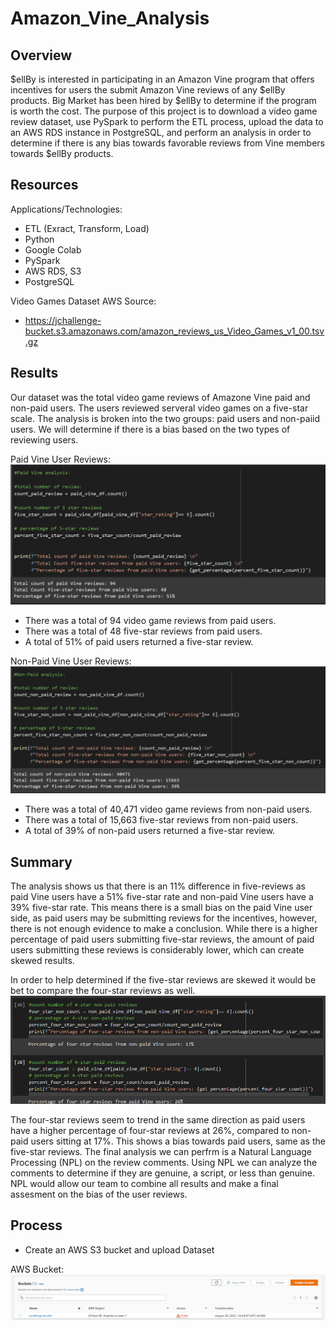 # Amazon_Vine_Analysis
## Overview
$ellBy is interested in participating in an Amazon Vine program that offers incentives for users the submit Amazon Vine reviews of any $ellBy products. Big Market has been hired by $ellBy to determine if the program is worth the cost. The purpose of this project is to download a video game review dataset, use PySpark to perform the ETL process, upload the data to an AWS RDS instance in PostgreSQL, and perform an analysis in order to determine if there is any bias towards favorable reviews from Vine members towards $ellBy products.  
## Resources


Applications/Technologies:

-	ETL (Exract, Transform, Load)
-	Python
-	Google Colab
-	PySpark
-	AWS RDS, S3
-	PostgreSQL

Video Games Dataset AWS Source: 

-	https://jchallenge-bucket.s3.amazonaws.com/amazon_reviews_us_Video_Games_v1_00.tsv.gz



## Results
Our dataset was the total video game reviews of Amazone Vine paid and non-paid users. The users reviewed serveral video games on a five-star scale. The analysis is broken into the two groups: paid users and non-paiid users. We will determine if there is a bias based on the two types of reviewing users.

Paid Vine User Reviews:
![bucket](https://github.com/JoseEspinosaTello/Amazon_Vine_Analysis/blob/main/Resources/paid_review.png)
-	There was a total of 94 video game reviews from paid users.
-	There was a total of 48 five-star reviews from paid users.
-	A total of 51% of paid users returned a five-star review.

Non-Paid Vine User Reviews:
![bucket](https://github.com/JoseEspinosaTello/Amazon_Vine_Analysis/blob/main/Resources/nonPaid_reviewpng.png)
-	There was a total of 40,471 video game reviews from non-paid users.
-	There was a total of 15,663 five-star reviews from non-paid users.
-	A total of 39% of non-paid users returned a five-star review.

## Summary

The analysis shows us that there is an 11% difference in five-reviews as paid Vine users have a 51% five-star rate and non-paid Vine users have a 39% five-star rate. This means there is a small bias on the paid Vine user side, as paid users may be submitting reviews for the incentives, however, there is not enough evidence to make a conclusion. While there is a higher percentage of paid users submitting five-star reviews, the amount of paid users submitting these reviews is considerably lower, which can create skewed results.

In order to help determined if the five-star reviews are skewed it would be bet to compare the four-star reviews as well.
![bucket](https://github.com/JoseEspinosaTello/Amazon_Vine_Analysis/blob/main/Resources/4star.png)

The four-star reviews seem to trend in the same direction as paid users have a higher percentage of four-star reviews at 26%, compared to non-paid users sitting at 17%. This shows a bias towards paid users, same as the five-star reviews. The final analysis we can perfrm is a Natural Language Processing (NPL) on the review comments. Using NPL we can analyze the comments to determine if they are genuine, a script, or less than genuine. NPL would allow our team to combine all results and make a final assesment on the bias of the user reviews.

## Process

-	Create an AWS S3 bucket and upload Dataset

AWS Bucket:
![bucket](https://github.com/JoseEspinosaTello/Amazon_Vine_Analysis/blob/main/Resources/bucket.png)